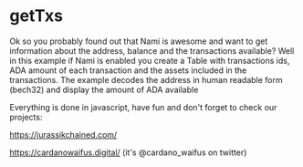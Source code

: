 # getTxs

Ok so you probably found out that Nami is awesome and want to get information about the address, balance and the transactions available?
Well in this example if Nami is enabled you create a Table with transactions ids, ADA amount of each transaction and the assets included in the transactions.
The example decodes the address in human readable form (bech32) and display the amount of ADA available


Everything is done in javascript, have fun and don't forget to check our projects:

https://jurassikchained.com/

https://cardanowaifus.digital/ (it's @cardano_waifus on twitter)
